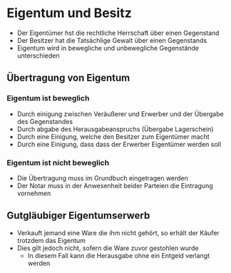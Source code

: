 # Eigentum und Besitz
- Der Eigentümer hst die rechtliche Herrschaft über einen Gegenstand
- Der Besitzer hat die Tatsächlige Gewalt über einen Gegenstands
- Eigentum wird in bewegliche und unbewegliche Gegenstände unterschieden


## Übertragung von Eigentum

### Eigentum ist beweglich
- Durch einigung zwischen Veräußerer und Erwerber und der Übergabe des Gegenstandes
- Durch abgabe des Herausgabeanspruchs (Übergabe Lagerschein)
- Durch eine Einigung, welche den Besitzer zum Eigentümer macht
- Durch eine Einigung, dass dass der Erwerber Eigentümer werden soll

### Eigentum ist nicht beweglich
- Die Übertragung muss im Grundbuch eingetragen werden
- Der Notar muss in der Anwesenheit beider Parteien die Eintragung vornehmen

## Gutgläubiger Eigentumserwerb
- Verkauft jemand eine Ware die ihm nicht gehört, so erhält der Käufer trotzdem das Eigentum
- Dies gilt jedoch nicht, sofern die Ware zuvor gestohlen wurde
	- In diesem Fall kann die Herausgabe ohne ein Entgeld verlangt werden
